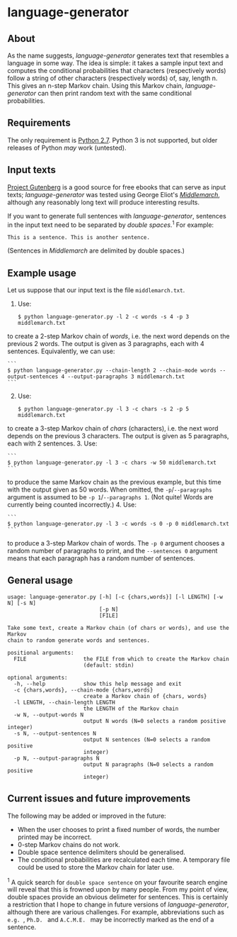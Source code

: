 # language-generator

## About
As the name suggests, *language-generator* generates text that resembles a 
language in some way. The idea is simple: it takes a sample input text and 
computes the conditional probabilities that characters (respectively words) 
follow a string of other characters (respectively words) of, say, length n. 
This gives an n-step Markov chain. Using this Markov chain, 
*language-generator* can then print random text with the same conditional 
probabilities.

## Requirements
The only requirement is [Python 2.7](https://www.python.org/downloads/). 
Python 3 is not supported, but older releases of Python *may* work (untested).

## Input texts
[Project Gutenberg](https://www.gutenberg.org/) is a good source for free 
ebooks that can serve as input texts; *language-generator* was tested using 
George Eliot's [*Middlemarch*](https://www.gutenberg.org/ebooks/145), although 
any reasonably long text will produce interesting results.

If you want to generate full sentences with *language-generator*, sentences in 
the input text need to be separated by *double spaces*.<sup>1</sup> For 
example:
```
This is a sentence. This is another sentence.
```
(Sentences in *Middlemarch* are delimited by double spaces.)

## Example usage
Let us suppose that our input text is the file `middlemarch.txt`.

1. Use:

    ```
    $ python language-generator.py -l 2 -c words -s 4 -p 3 middlemarch.txt
    ```
to create a 2-step Markov chain of *words*, i.e. the next word depends on the 
previous 2 words. The output is given as 3 paragraphs, each with 4 sentences.
Equivalently, we can use:

    ```
    $ python language-generator.py --chain-length 2 --chain-mode words --output-sentences 4 --output-paragraphs 3 middlemarch.txt
    ```

2. Use:

    ```
    $ python language-generator.py -l 3 -c chars -s 2 -p 5 middlemarch.txt
    ```
to create a 3-step Markov chain of *chars* (characters), i.e. the next word 
depends on the previous 3 characters. The output is given as 5 paragraphs, 
each with 2 sentences.
3. Use:

    ```
    $ python language-generator.py -l 3 -c chars -w 50 middlemarch.txt
    ```
to produce the same Markov chain as the previous example, but this time with 
the output given as 50 words. When omitted, the `-p`/`--paragraphs` argument 
is assumed to be `-p 1`/`--paragraphs 1`. (Not quite! Words are currently 
being counted incorrectly.)
4. Use:

    ```
    $ python language-generator.py -l 3 -c words -s 0 -p 0 middlemarch.txt
    ```
to produce a 3-step Markov chain of words. The `-p 0` argument chooses a 
random number of paragraphs to print, and the `--sentences 0` argument means 
that each paragraph has a random number of sentences.

## General usage
```
usage: language-generator.py [-h] [-c {chars,words}] [-l LENGTH] [-w N] [-s N]
                             [-p N]
                             [FILE]

Take some text, create a Markov chain (of chars or words), and use the Markov
chain to random generate words and sentences.

positional arguments:
  FILE                  the FILE from which to create the Markov chain
                        (default: stdin)

optional arguments:
  -h, --help            show this help message and exit
  -c {chars,words}, --chain-mode {chars,words}
                        create a Markov chain of {chars, words}
  -l LENGTH, --chain-length LENGTH
                        the LENGTH of the Markov chain
  -w N, --output-words N
                        output N words (N=0 selects a random positive integer)
  -s N, --output-sentences N
                        output N sentences (N=0 selects a random positive
                        integer)
  -p N, --output-paragraphs N
                        output N paragraphs (N=0 selects a random positive
                        integer)
```

## Current issues and future improvements
The following may be added or improved in the future:
* When the user chooses to print a fixed number of words, the number printed 
may be incorrect.
* 0-step Markov chains do not work.
* Double space sentence delimiters should be generalised.
* The conditional probabilities are recalculated each time. A temporary file 
could be used to store the Markov chain for later use.

<sup>1</sup> A quick search for `double space sentence` on your favourite 
search engine will reveal that this is frowned upon by many people. From my 
point of view, double spaces provide an obvious delimeter for sentences. This 
is certainly a restriction that I hope to change in future versions of 
*language-generator*, although there are various challenges. For example, 
abbreviations such as `e.g. `, `Ph.D. ` and `A.C.M.E. ` may be incorrectly 
marked as the end of a sentence.

